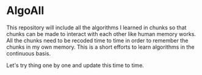 # AlgoAll
This repository will include all the algorithms I learned in chunks so that chunks can be made to interact with each other like human memory works.
All the chunks need to be recoded time to time in order to remember the chunks in my own memory. 
This is a short efforts to learn algorithms in the continuous basis.

Let's try thing one by one and update this time to time.
